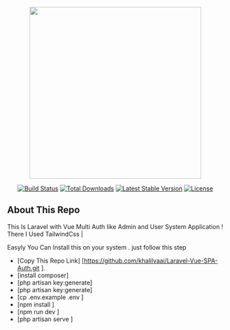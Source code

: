 <p align="center"><a href="https://laravel.com" target="_blank"><img src="https://khalilvaai.com/storage/Screenshort/1706252012643981.PNG" width="400"></a></p>

<p align="center">
<a href="https://travis-ci.org/laravel/framework"><img src="https://travis-ci.org/laravel/framework.svg" alt="Build Status"></a>
<a href="https://packagist.org/packages/laravel/framework"><img src="https://img.shields.io/packagist/dt/laravel/framework" alt="Total Downloads"></a>
<a href="https://packagist.org/packages/laravel/framework"><img src="https://img.shields.io/packagist/v/laravel/framework" alt="Latest Stable Version"></a>
<a href="https://packagist.org/packages/laravel/framework"><img src="https://img.shields.io/packagist/l/laravel/framework" alt="License"></a>
</p>

## About This Repo

This Is Laravel with Vue Multi Auth like Admin and User System Application ! There I Used TailwindCss | 

Easyly You Can Install this on your system . just follow this step

- [Copy This Repo Link] [https://github.com/khalilvaai/Laravel-Vue-SPA-Auth.git ].
- [install composer]
- [php artisan key:generate]
- [php artisan key:generate]
- [cp .env.example .env ]
- [npm install ]
- [npm run dev ]
- [php artisan serve ]

